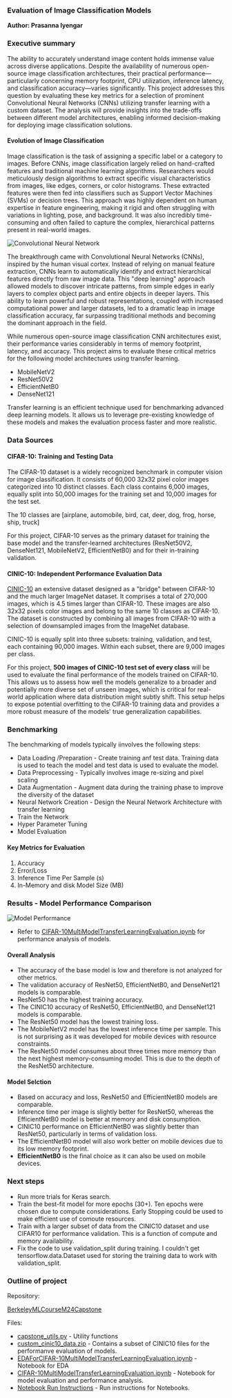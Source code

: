 ### Evaluation of Image Classification Models

**Author: Prasanna Iyengar**

### Executive summary

The ability to accurately understand image content holds immense value across diverse applications. Despite the availability of numerous open-source image classification architectures, their practical performance—particularly concerning memory footprint, CPU utilization, inference latency, and classification accuracy—varies significantly. This project addresses this question by evaluating these key metrics for a selection of prominent Convolutional Neural Networks (CNNs) utilizing transfer learning with a custom dataset. The analysis will provide insights into the trade-offs between different model architectures, enabling informed decision-making for deploying  image classification solutions.


#### Evolution of Image Classification

Image classification is the task of assigning a specific label or a category to images. Before CNNs, image classification largely relied on hand-crafted features and traditional machine learning algorithms. Researchers would meticulously design algorithms to extract specific visual characteristics from images, like edges, corners, or color histograms. These extracted features were then fed into classifiers such as Support Vector Machines (SVMs) or decision trees.  This approach was highly dependent on human expertise in feature engineering, making it rigid and often struggling with variations in lighting, pose, and background. It was also incredibly time-consuming and often failed to capture the complex, hierarchical patterns present in real-world images. 

![Convolutional Neural Network](https://github.com/praztrix/BerkeleyMLCourseM24Capstone/blob/main/images/CNNAI.png "Convolutional Neurak Network")

The breakthrough came with Convolutional Neural Networks (CNNs), inspired by the human visual cortex. Instead of relying on manual feature extraction, CNNs learn to automatically identify and extract hierarchical features directly from raw image data. This "deep learning" approach allowed models to discover intricate patterns, from simple edges in early layers to complex object parts and entire objects in deeper layers. This ability to learn powerful and robust representations, coupled with increased computational power and larger datasets, led to a dramatic leap in image classification accuracy, far surpassing traditional methods and becoming the dominant approach in the field. 

While numerous open-source image classification CNN architectures exist, their performance varies considerably in terms of memory footprint, latency, and accuracy. This project aims to evaluate these critical metrics for  the following  model architectures using transfer learning.

 - MobileNetV2
 - ResNet50V2
 - EfficientNetB0
 - DenseNet121

Transfer learning is an efficient technique used for benchmarking advanced deep learning models. It allows us to leverage pre-existing knowledge of these models and  makes the evaluation process faster and more realistic.

### Data Sources

#### CIFAR-10: Training and Testing Data
The CIFAR-10 dataset is a widely recognized benchmark in computer vision for image classification. It consists of 60,000 32x32 pixel color images categorized into 10 distinct classes. Each class contains 6,000 images, equally split into 50,000 images for the training set and 10,000 images for the test set.

The 10 classes are [airplane, automobile, bird, cat, deer, dog, frog, horse, ship, truck]

For this project, CIFAR-10 serves as the primary dataset for training the base model and the transfer-learned architectures (ResNet50V2, DenseNet121, MobileNetV2, EfficientNetB0) and for their in-training validation.

#### CINIC-10: Independent Performance Evaluation Data

[CINIC-10](https://www.kaggle.com/datasets/mengcius/cinic10) an extensive dataset designed as a "bridge" between CIFAR-10 and the much larger ImageNet dataset. It comprises a total of 270,000 images, which is 4.5 times larger than CIFAR-10. These images are also 32x32 pixels color images and belong to the same 10 classes as CIFAR-10. The dataset is constructed by combining all images from CIFAR-10 with a selection of downsampled images from the ImageNet database.

CINIC-10 is equally split into three subsets: training, validation, and test, each containing 90,000 images. Within each subset, there are 9,000 images per class.

For this project, **500 images of CINIC-10 test set of every class**  will be used to evaluate the final performance of the models trained on CIFAR-10. This allows us to assess how well the models generalize to a broader and potentially more diverse set of unseen images, which is critical for real-world application where data distribution might subtly shift. This setup helps to expose potential overfitting to the CIFAR-10 training data and provides a more robust measure of the models' true generalization capabilities.
 
### Benchmarking

The benchmarking of models typically iinvolves the following steps:

- Data Loading /Preparation - Create training anf test data. Training data is used to teach the model and test data is used to evaluate the model.
- Data Preprocessing - Typically involves image re-sizing and pixel scaling
- Data Augmentation - Augment data during the training phase to improve the diversity of the dataset
- Neural Network Creation - Design the Neural Network Architecture with transfer learning
- Train the Network 
- Hyper Parameter Tuning
- Model Evaluation
 
#### Key Metrics for Evaluation

1. Accuracy
2. Error/Loss
3. Inference Time Per Sample (s)
4. In-Memory and disk Model Size (MB)





### Results - Model Performance Comparison

![Model Performance](https://github.com/praztrix/BerkeleyMLCourseM24Capstone/blob/main/images/CIFAR10MultiModelPerformancePlots.png "Model Performance")

- Refer to [CIFAR-10MultiModelTransferLearningEvaluation.ipynb](https://github.com/praztrix/BerkeleyMLCourseM24Capstone/blob/main/CIFAR-10MultiModelTransferLearningEvaluation.ipynb) for performance analysis of models. 

#### Overall Analysis

- The accuracy of the base model is low and therefore is not analyzed for other metrics.
- The validation accuracy of ResNet50, EfficientNetB0, and DenseNet121 models is comparable.
- ResNet50 has the highest training accuracy.
- The CINIC10 accuracy of ResNet50, EfficientNetB0, and DenseNet121 models is comparable.
- The ResNet50 model has the lowest training loss.
- The MobileNetV2 model has the lowest inference time per sample. This is not surprising as it was developed for mobile devices with resource constraints.
- The ResNet50 model consumes about three times more memory than the next highest memory-consuming model. This is due to the depth of the ResNet50 architecture.  

#### Model Selction
- Based on accuracy and loss, ResNet50  and EfficientNetB0 models are comparable.
- Inference time per image is slightly better for ResNet50, whereas the EfficientNetB0 model is better at memory and disk consumption.
- CINIC10 performance on EfficientNetB0 was slightly better than ResNet50, particularly in terms of validation loss.
-  The EfficientNetB0 model will also work better on mobile devices due to its low memory footprint.
- **EfficientNetB0** is the final choice as it can also be used on mobile devices.


### Next steps

- Run more trials for Keras search.
- Train the best-fit model for more epochs (30+). Ten epochs were chosen due to compute considerations. Early Stopping could be used to make efficient use of comoute resources.
- Train with a larger subset of data from the CINIC10 dataset and use CIFAR10 for performance validation. This is a function of compute and memory availability.
- Fix the code to use validation_split during training. I couldn't get tensorflow.data.Dataset used for storing the training data to work with validation_split.

### Outline of project

Repository: 

[BerkeleyMLCourseM24Capstone](https://github.com/praztrix/BerkeleyMLCourseM24Capstone) 

Files:

- [capstone_utils.py](https://github.com/praztrix/BerkeleyMLCourseM24Capstone/blob/main/capstone_utils.py) - Utility functions
- [custom_cinic10_data.zip](https://github.com/praztrix/BerkeleyMLCourseM24Capstone/blob/main/custom_cinic10_data.zip) - Contains a subset of CINIC10 files for the performanve evaluation of models.
- [EDAForCIFAR-10MultiModelTransferLearningEvaluation.ipynb](https://github.com/praztrix/BerkeleyMLCourseM24Capstone/blob/main/EDAForCIFAR-10MultiModelTransferLearningEvaluation.ipynb) - Notebook for EDA
- [CIFAR-10MultiModelTransferLearningEvaluation.ipynb](https://github.com/praztrix/BerkeleyMLCourseM24Capstone/blob/main/CIFAR-10MultiModelTransferLearningEvaluation.ipynb) - Notebook for model evaluation and performance analysis.
- [Notebook Run Instructions](https://github.com/praztrix/BerkeleyMLCourseM24Capstone/blob/main/run_instructions.md) - Run instructions for Notebooks.
